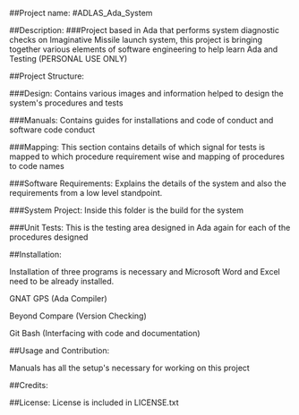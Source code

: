 ##Project name: 
#ADLAS_Ada_System

##Description:
###Project based in Ada that performs system diagnostic checks on Imaginative Missile launch system, this project is bringing together various elements of software engineering to help learn Ada and Testing (PERSONAL USE ONLY)

##Project Structure: 

###Design: Contains various images and information helped to design the system's procedures and tests

###Manuals: Contains guides for installations and code of conduct and software code conduct

###Mapping: This section contains details of which signal for tests is mapped to which procedure requirement wise and mapping of procedures to code names

###Software Requirements: Explains the details of the system and also the requirements from a low level standpoint.

###System Project: Inside this folder is the build for the system

###Unit Tests: This is the testing area designed in Ada again for each of the procedures designed

##Installation: 

Installation of three programs is necessary and Microsoft Word and Excel need to be already installed.

GNAT GPS (Ada Compiler)

Beyond Compare (Version Checking)

Git Bash (Interfacing with code and documentation)

##Usage and Contribution: 

Manuals has all the setup's necessary for working on this project

##Credits:


##License: 
License is included in LICENSE.txt